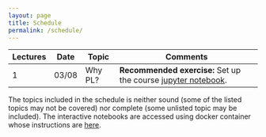 ```yaml
---
layout: page
title: Schedule
permalink: /schedule/
---
```


| Lectures | Date | Topic | Comments |
|----------|------|-------|----------|
| 1 | 03/08 | Why PL? | **Recommended exercise:** Set up the course [jupyter notebook](https://github.com/kayceesrk/cs3100_m20#running-the-jupyter-notebooks). |

The topics included in the schedule is neither sound (some of the listed topics
may not be covered) nor complete (some unlisted topic may be included). The
interactive notebooks are accessed using docker container whose instructions are
[here](https://github.com/kayceesrk/cs3100_m20#running-the-jupyter-notebooks).
